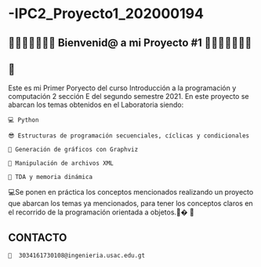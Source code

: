 # -IPC2_Proyecto1_202000194
## 🥇🥇🥇🥇🤗🤗🤗  Bienvenid@ a mi Proyecto #1 🤗🤗🤗🥇🥇🥇🥇

## 🚀
Este es mi Primer Poryecto del curso Introducción a la programación y computación 2 sección E del segundo semestre 2021.
En este proyecto se abarcan los temas obtenidos en el Laboratoria siendo:

    💻 Python
    
    😎 Estructuras de programación secuenciales, cíclicas y condicionales
    
    🤳 Generación de gráficos con Graphviz
    
    🎃 Manipulación de archivos XML
    
    🎇 TDA y memoria dinámica
    
    
 💻Se ponen en práctica los conceptos mencionados realizando un proyecto que abarcan los temas ya mencionados, para tener los conceptos claros en el recorrido de la programación orientada a objetos.🎁�
🎉

## CONTACTO 

    📩  3034161730108@ingenieria.usac.edu.gt

